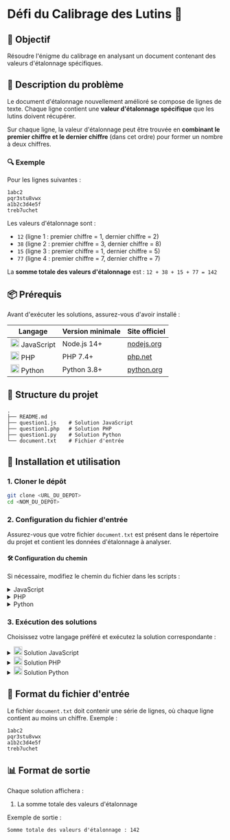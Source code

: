 # Défi du Calibrage des Lutins 🎄

## 🎯 Objectif

Résoudre l'énigme du calibrage en analysant un document contenant des valeurs d'étalonnage spécifiques.

## 📝 Description du problème

Le document d'étalonnage nouvellement amélioré se compose de lignes de texte. Chaque ligne contient une **valeur d'étalonnage spécifique** que les lutins doivent récupérer.

Sur chaque ligne, la valeur d'étalonnage peut être trouvée en **combinant le premier chiffre et le dernier chiffre** (dans cet ordre) pour former un nombre à deux chiffres.

### 🔍 Exemple

Pour les lignes suivantes :
```
1abc2
pqr3stu8vwx
a1b2c3d4e5f
treb7uchet
```

Les valeurs d'étalonnage sont :
- `12` (ligne 1 : premier chiffre = 1, dernier chiffre = 2)
- `38` (ligne 2 : premier chiffre = 3, dernier chiffre = 8)
- `15` (ligne 3 : premier chiffre = 1, dernier chiffre = 5)
- `77` (ligne 4 : premier chiffre = 7, dernier chiffre = 7)

La **somme totale des valeurs d'étalonnage** est : `12 + 38 + 15 + 77 = 142`

## 📦 Prérequis

Avant d'exécuter les solutions, assurez-vous d'avoir installé :

<div align="center">

| Langage | Version minimale | Site officiel |
|---------|-----------------|---------------|
| <img src="https://cdn.jsdelivr.net/gh/devicons/devicon/icons/javascript/javascript-original.svg" width="20" height="20"/> JavaScript | Node.js 14+ | [nodejs.org](https://nodejs.org/) |
| <img src="https://cdn.jsdelivr.net/gh/devicons/devicon/icons/php/php-original.svg" width="20" height="20"/> PHP | PHP 7.4+ | [php.net](https://www.php.net/) |
| <img src="https://cdn.jsdelivr.net/gh/devicons/devicon/icons/python/python-original.svg" width="20" height="20"/> Python | Python 3.8+ | [python.org](https://www.python.org/) |

</div>

## 📂 Structure du projet

```
.
├── README.md
├── question1.js    # Solution JavaScript
├── question1.php   # Solution PHP
├── question1.py    # Solution Python
└── document.txt    # Fichier d'entrée
```

## 🚀 Installation et utilisation

### 1. Cloner le dépôt

```bash
git clone <URL_DU_DEPOT>
cd <NOM_DU_DEPOT>
```

### 2. Configuration du fichier d'entrée

Assurez-vous que votre fichier `document.txt` est présent dans le répertoire du projet et contient les données d'étalonnage à analyser.

#### 🛠️ Configuration du chemin

Si nécessaire, modifiez le chemin du fichier dans les scripts :

<details>
<summary>JavaScript</summary>

```javascript
const filePath = './document.txt';
```
</details>

<details>
<summary>PHP</summary>

```php
$filePath = './document.txt';
```
</details>

<details>
<summary>Python</summary>

```python
file_path = './document.txt'
```
</details>

### 3. Exécution des solutions

Choisissez votre langage préféré et exécutez la solution correspondante :

<details>
<summary><img src="https://cdn.jsdelivr.net/gh/devicons/devicon/icons/javascript/javascript-original.svg" width="20" height="20"/> Solution JavaScript</summary>

```bash
node question1.js
```
</details>

<details>
<summary><img src="https://cdn.jsdelivr.net/gh/devicons/devicon/icons/php/php-original.svg" width="20" height="20"/> Solution PHP</summary>

```bash
php question1.php
```
</details>

<details>
<summary><img src="https://cdn.jsdelivr.net/gh/devicons/devicon/icons/python/python-original.svg" width="20" height="20"/> Solution Python</summary>

```bash
python question1.py
```
</details>

## 📝 Format du fichier d'entrée

Le fichier `document.txt` doit contenir une série de lignes, où chaque ligne contient au moins un chiffre. Exemple :

```
1abc2
pqr3stu8vwx
a1b2c3d4e5f
treb7uchet
```

## 📊 Format de sortie

Chaque solution affichera :
1. La somme totale des valeurs d'étalonnage

Exemple de sortie :
```
Somme totale des valeurs d'étalonnage : 142
```
